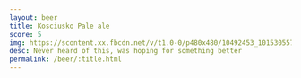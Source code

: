 ```yaml
---
layout: beer
title: Kosciusko Pale ale
score: 5
img: https://scontent.xx.fbcdn.net/v/t1.0-0/p480x480/10492453_10153055771438745_3655493043304213188_n.jpg?oh=1debab1fc8970523bd38c51666231544&oe=58743BA6
desc: Never heard of this, was hoping for something better
permalink: /beer/:title.html
---
```

